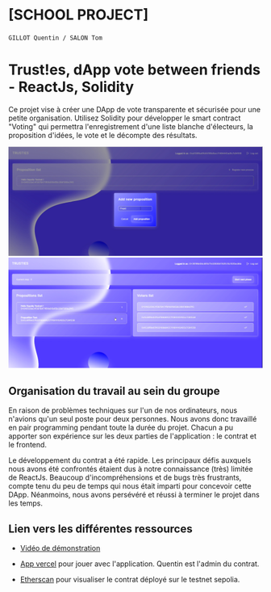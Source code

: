 # [SCHOOL PROJECT]

`GILLOT Quentin / SALON Tom`

# Trust!es, dApp vote between friends -  ReactJs, Solidity

Ce projet vise à créer une DApp de vote transparente et sécurisée pour une petite organisation. Utilisez Solidity pour développer le smart contract "Voting" qui permettra l'enregistrement d'une liste blanche d'électeurs, la proposition d'idées, le vote et le décompte des résultats.

![Voter view](image.png)
![Admin view](image-1.png)

## Organisation du travail au sein du groupe

En raison de problèmes techniques sur l'un de nos ordinateurs, nous n'avions qu'un seul poste pour deux personnes. Nous avons donc travaillé en pair programming pendant toute la durée du projet. Chacun a pu apporter son expérience sur les deux parties de l'application : le contrat et le frontend.

Le développement du contrat a été rapide. Les principaux défis auxquels nous avons été confrontés étaient dus à notre connaissance (très) limitée de ReactJs. Beaucoup d'incompréhensions et de bugs très frustrants, compte tenu du peu de temps qui nous était imparti pour concevoir cette DApp. Néanmoins, nous avons persévéré et réussi à terminer le projet dans les temps.

## Lien vers les différentes ressources

* [Vidéo de démonstration](https://drive.google.com/file/d/1C2KGmxRyBXev66J7Lzl_ZT7CCYPzpSxU/view?usp=sharing)

* [App vercel](https://trusties.vercel.app/) pour jouer avec l'application. Quentin est l'admin du contrat.

* [Etherscan](https://sepolia.etherscan.io/address/0x7714c959Dc736cef0627f551F2AA6167798a1965) pour visualiser le contrat déployé sur le testnet sepolia.
